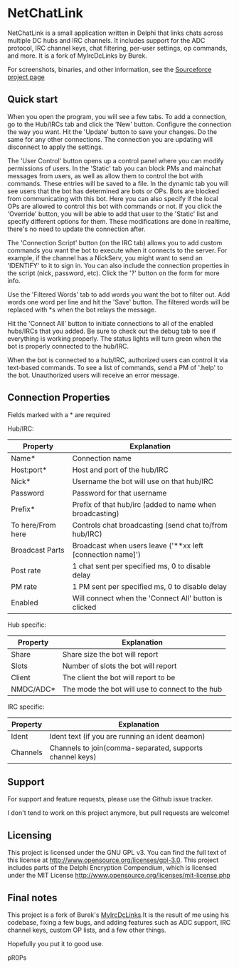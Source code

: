 NetChatLink
===========

NetChatLink is a small application written in Delphi that links chats across multiple DC hubs and IRC channels. It includes support for the ADC protocol, IRC channel keys, chat filtering, per-user settings, op commands, and more. It is a fork of MyIrcDcLinks by Burek.

For screenshots, binaries, and other information, see the [Sourceforce project page](http://sourceforge.net/projects/netchatlink)


Quick start
-----------

When you open the program, you will see a few tabs. To add a connection, go to the Hub/IRCs tab and click the 'New' button. Configure the connection the way you want. Hit the 'Update' button to save your changes. Do the same for any other connections. The connection you are updating will disconnect to apply the settings.

The 'User Control' button opens up a control panel where you can modify permissions of users. In the 'Static' tab you can block PMs and mainchat messages from users, as well as allow them to control the bot with commands. These entries will be saved to a file. In the dynamic tab you will see users that the bot has determined are bots or OPs. Bots are blocked from communicating with this bot. Here you can also specify if the local OPs are allowed to control this bot with commands or not. If you click the 'Override' button, you will be able to add that user to the 'Static' list and specify different options for them. These modifications are done in realtime, there's no need to update the connection after.

The 'Connection Script' button (on the IRC tab) allows you to add custom commands you want the bot to execute when it connects to the server. For example, if the channel has a NickServ, you might want to send an 'IDENTIFY' to it to sign in. You can also include the connection properties in the script (nick, password, etc). Click the '?' button on the form for more info.

Use the 'Filtered Words' tab to add words you want the bot to filter out. Add words one word per line and hit the 'Save' button. The filtered words will be replaced with \*s when the bot relays the message.

Hit the 'Connect All' button to initiate connections to all of the enabled hubs/IRCs that you added. Be sure to check out the debug tab to see if everything is working properly. The status lights will turn green when the bot is properly connected to the hub/IRC.

When the bot is connected to a hub/IRC, authorized users can control it via text-based commands. To see a list of commands, send a PM of '.help' to the bot. Unauthorized users will receive an error message.

Connection Properties
---------------------

Fields marked with a * are required

Hub/IRC:

| Property          | Explanation                                                 |
|-------------------|-------------------------------------------------------------|
| Name\*            | Connection name                                             |
| Host:port\*       | Host and port of the hub/IRC                                |
| Nick\*            | Username the bot will use on that hub/IRC                   |
| Password          | Password for that username                                  |
| Prefix\*          | Prefix of that hub/irc (added to name when broadcasting)    |
| To here/From here | Controls chat broadcasting (send chat to/from hub/IRC)      |
| Broadcast Parts   | Broadcast when users leave ('\*\*xx left [connection name]')|
| Post rate         | 1 chat sent per specified ms, 0 to disable delay            |
| PM rate           | 1 PM sent per specified ms, 0 to disable delay              |
| Enabled           | Will connect when the 'Connect All' button is clicked       |
	
Hub specific:

| Property   | Explanation                                     |
|------------|-------------------------------------------------|
| Share      | Share size the bot will report                  |
| Slots      | Number of slots the bot will report             |
| Client     | The client the bot will report to be            |
| NMDC/ADC\* | The mode the bot will use to connect to the hub |

IRC specific:

| Property | Explanation                                              |
|----------|----------------------------------------------------------|
| Ident    | Ident text (if you are running an ident deamon)          |
| Channels | Channels to join(comma-separated, supports channel keys) |

Support
-------
For support and feature requests, please use the Github issue tracker.

I don't tend to work on this project anymore, but pull requests are welcome!

Licensing
---------

This project is licensed under the GNU GPL v3. You can find the full text of this license at <http://www.opensource.org/licenses/gpl-3.0>. This project includes parts of the Delphi Encryption Compendium, which is licensed under the MIT License <http://www.opensource.org/licenses/mit-license.php>

Final notes
-----------

This project is a fork of Burek's [MyIrcDcLinks](http://myircdclinks.sourceforge.net/).It is the result of me using his codebase, fixing a few bugs, and adding features such as ADC support, IRC channel keys, custom OP lists, and a few other things.

Hopefully you put it to good use.

pR0Ps
